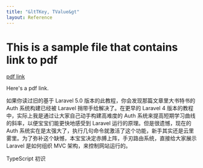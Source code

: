 ```yaml
---
title: "&ltTKey, TValue&gt"
layout: Reference
---
```


# This is a sample file that contains link to pdf

[pdf link](test_pdf.pdf)

Here's a pdf link.


如果你读过旧的基于 Laravel 5.0 版本的此教程，你会发现那篇文章里大书特书的 Auth 系统构建已经被 Laravel 捎带手给解决了。在更早的 Laravel 4 版本的教程中，实际上我是通过让大家自己动手构建高难度的 Auth 系统来提高短期学习曲线的斜率，以便宝宝们能更快地感受到 Laravel 运行的原理。但是很遗憾，现在的 Auth 系统实在是太强大了，执行几句命令就激活了这个功能，新手其实还是云里雾里。为了弥补这个缺憾，本宝宝决定赤膊上阵，手刃路由系统，直接给大家展示 Laravel 是如何组织 MVC 架构，来控制网站运行的。


TypeScript 初识
